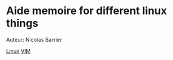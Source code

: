 Aide memoire for different linux things
================================================

Auteur: Nicolas Barrier

[Linux](linux)
[VIM](vim)


